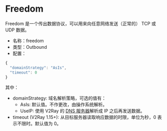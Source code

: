 # Freedom
Freedom 是一个传出数据协议，可以用来向任意网络发送（正常的） TCP 或 UDP 数据。

* 名称：freedom
* 类型：Outbound
* 配置：

```javascript
{
  "domainStrategy": "AsIs",
  "timeout": 0
}
```

其中：
* domainStrategy: 域名解析策略，可选的值有：
  * AsIs: 默认值。不作更改，由操作系统解析。
  * UseIP: 使用 V2Ray 的 [DNS 服务器](../04_dns.md)解析成 IP 之后再发送数据。
* timeout (V2Ray 1.15+): 从目标服务器读取响应数据的时限，单位为秒，0 表示不限时。默认值为 0。

